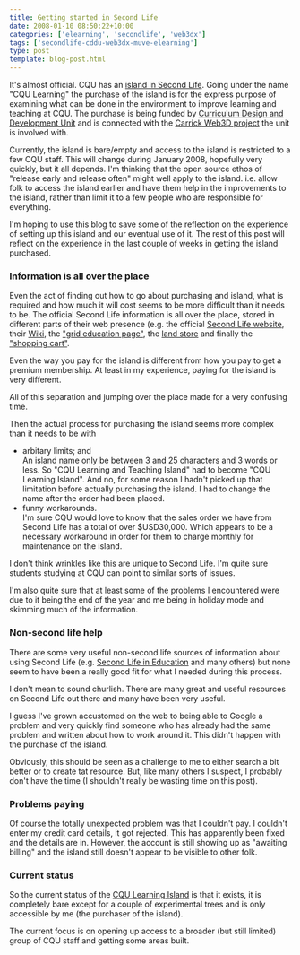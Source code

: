 ```yaml
---
title: Getting started in Second Life
date: 2008-01-10 08:50:22+10:00
categories: ['elearning', 'secondlife', 'web3dx']
tags: ['secondlife-cddu-web3dx-muve-elearning']
type: post
template: blog-post.html
---
```

It's almost official. CQU has an [island in Second Life](http://slurl.com/secondlife/CQU%20Learning/68/179//?title=CQU%20Learning%20and%20Teaching). Going under the name "CQU Learning" the purchase of the island is for the express purpose of examining what can be done in the environment to improve learning and teaching at CQU. The purchase is being funded by [Curriculum Design and Development Unit](http://cddu.cqu.edu.au/) and is connected with the [Carrick Web3D project](http://cddu.cqu.edu.au/index.php/Web3D_Exchange_Project) the unit is involved with.

Currently, the island is bare/empty and access to the island is restricted to a few CQU staff. This will change during January 2008, hopefully very quickly, but it all depends. I'm thinking that the open source ethos of "release early and release often" might well apply to the island. i.e. allow folk to access the island earlier and have them help in the improvements to the island, rather than limit it to a few people who are responsible for everything.

I'm hoping to use this blog to save some of the reflection on the experience of setting up this island and our eventual use of it. The rest of this post will reflect on the experience in the last couple of weeks in getting the island purchased.

### Information is all over the place

Even the act of finding out how to go about purchasing and island, what is required and how much it will cost seems to be more difficult than it needs to be. The official Second Life information is all over the place, stored in different parts of their web presence (e.g. the official [Second Life website](http://secondlife.com/community/land-islands.php), their [Wiki](http://wiki.secondlife.com/wiki/Private_Island), the ["grid education page"](http://secondlifegrid.net/programs/education#permedu), the [land store](http://secondlife.com/apps/mapapps/buy/) and finally the ["shopping cart"](http://specialorders.secondlife.com/).

Even the way you pay for the island is different from how you pay to get a premium membership. At least in my experience, paying for the island is very different.

All of this separation and jumping over the place made for a very confusing time.

Then the actual process for purchasing the island seems more complex than it needs to be with

- arbitary limits; and  
    An island name only be between 3 and 25 characters and 3 words or less. So "CQU Learning and Teaching Island" had to become "CQU Learning Island". And no, for some reason I hadn't picked up that limitation before actually purchasing the island. I had to change the name after the order had been placed.
- funny workarounds.  
    I'm sure CQU would love to know that the sales order we have from Second Life has a total of over $USD30,000. Which appears to be a necessary workaround in order for them to charge monthly for maintenance on the island.

I don't think wrinkles like this are unique to Second Life. I'm quite sure students studying at CQU can point to similar sorts of issues.

I'm also quite sure that at least some of the problems I encountered were due to it being the end of the year and me being in holiday mode and skimming much of the information.

### Non-second life help

There are some very useful non-second life sources of information about using Second Life (e.g. [Second Life in Education](http://sleducation.wikispaces.com/) and many others) but none seem to have been a really good fit for what I needed during this process.

I don't mean to sound churlish. There are many great and useful resources on Second Life out there and many have been very useful.

I guess I've grown accustomed on the web to being able to Google a problem and very quickly find someone who has already had the same problem and written about how to work around it. This didn't happen with the purchase of the island.

Obviously, this should be seen as a challenge to me to either search a bit better or to create tat resource. But, like many others I suspect, I probably don't have the time (I shouldn't really be wasting time on this post).

### Problems paying

Of course the totally unexpected problem was that I couldn't pay. I couldn't enter my credit card details, it got rejected. This has apparently been fixed and the details are in. However, the account is still showing up as "awaiting billing" and the island still doesn't appear to be visible to other folk.

### Current status

So the current status of the [CQU Learning Island](http://slurl.com/secondlife/CQU%20Learning/128/128/) is that it exists, it is completely bare except for a couple of experimental trees and is only accessible by me (the purchaser of the island).

The current focus is on opening up access to a broader (but still limited) group of CQU staff and getting some areas built.